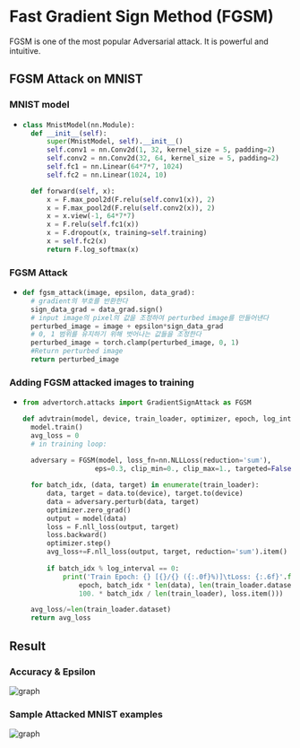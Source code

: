# Fast Gradient Sign Method (FGSM)

FGSM is one of the most popular Adversarial attack. It is powerful and intuitive.

## FGSM Attack on MNIST

### MNIST model
- ```python
  class MnistModel(nn.Module):
    def __init__(self):
        super(MnistModel, self).__init__()
        self.conv1 = nn.Conv2d(1, 32, kernel_size = 5, padding=2)
        self.conv2 = nn.Conv2d(32, 64, kernel_size = 5, padding=2)
        self.fc1 = nn.Linear(64*7*7, 1024)
        self.fc2 = nn.Linear(1024, 10)

    def forward(self, x):
        x = F.max_pool2d(F.relu(self.conv1(x)), 2)
        x = F.max_pool2d(F.relu(self.conv2(x)), 2)
        x = x.view(-1, 64*7*7)
        x = F.relu(self.fc1(x))
        x = F.dropout(x, training=self.training)
        x = self.fc2(x)
        return F.log_softmax(x)
  ```

### FGSM Attack
- ```python
  def fgsm_attack(image, epsilon, data_grad):
    # gradient의 부호를 반환한다
    sign_data_grad = data_grad.sign()
    # input image의 pixel의 값을 조정하여 perturbed image를 만들어낸다
    perturbed_image = image + epsilon*sign_data_grad
    # 0, 1 범위를 유지하기 위해 벗어나는 값들을 조정한다
    perturbed_image = torch.clamp(perturbed_image, 0, 1)
    #Return perturbed image
    return perturbed_image
  ```

### Adding FGSM attacked images to training
- ```python
  from advertorch.attacks import GradientSignAttack as FGSM

  def advtrain(model, device, train_loader, optimizer, epoch, log_interval):
    model.train()
    avg_loss = 0
    # in training loop:
    
    adversary = FGSM(model, loss_fn=nn.NLLLoss(reduction='sum'), 
                    eps=0.3, clip_min=0., clip_max=1., targeted=False)

    for batch_idx, (data, target) in enumerate(train_loader):
        data, target = data.to(device), target.to(device)
        data = adversary.perturb(data, target)
        optimizer.zero_grad()
        output = model(data)
        loss = F.nll_loss(output, target)
        loss.backward()
        optimizer.step()
        avg_loss+=F.nll_loss(output, target, reduction='sum').item()
        
        if batch_idx % log_interval == 0:
            print('Train Epoch: {} [{}/{} ({:.0f}%)]\tLoss: {:.6f}'.format(
                epoch, batch_idx * len(data), len(train_loader.dataset),
                100. * batch_idx / len(train_loader), loss.item()))

    avg_loss/=len(train_loader.dataset)
    return avg_loss
  ```
## Result

### Accuracy & Epsilon  

  ![graph](images/accuracy.png)

### Sample Attacked MNIST examples  

  ![graph](images/attacked.png)
